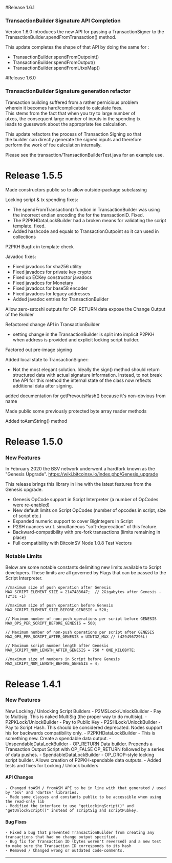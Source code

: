 #Release 1.6.1
### TransactionBuilder Signature API Completion

Version 1.6.0 introduces the new API for passing a 
TransactionSigner to the TransactionBuilder.spendFromTransaction()
method. 

This update completes the shape of that API by doing the same for : 
* TransactionBuilder.spendFromOutpoint()
* TransactionBuilder.spendFromOutput()
* TransactionBuilder.spendFromUtxoMap()

#Release 1.6.0
### TransactionBuilder Signature generation refactor

Transaction building suffered from a rather pernicious problem  
wherein it becomes hard/complicated to calculate fees.  
This stems from the fact that when you try to large number of  
utxos, the consequent large number of inputs in the spending tx  
leads to guesswork about the appropriate fee calculation.  

This update refactors the process of Transaction Signing so that  
the builder can directly generate the signed inputs and therefore  
perform the work of fee calculation internally.  

Please see the transaction/TransactionBuilderTest.java for an example use.  

# Release 1.5.5
Made constructors public so to allow outside-package subclassing

Locking script & tx spending fixes:
- The spendFromTransaction() fundion in TransactionBuilder was using the
  incorrect endian encoding the for the transactionID. Fixed.
- The P2PKHDataLockBuilder had a broken means for validating
  the script template. fixed.
- Added hashcode and equals to TransactionOutpoint so it can used in
  collections

P2PKH Bugfix in template check

Javadoc fixes: 
- Fixed javadocs for sha256 utility
- Fixed javadocs for private key crypto
- Fixed up ECKey constructor javadocs
- Fixed javadocs for Monetary
- Fixed javadocs for base58 encoder
- Fixed javadocs for legacy addresses
- Added javadoc entries for TransactionBuilder

Allow zero-satoshi outputs for OP_RETURN data
expose the Change Output of the Builder

Refactored change API in TransactionBuilder

- setting change in the TransactionBuilder is split into
  implicit P2PKH when address is provided and explicit
  locking script builder.

Factored out pre-image signing

Added local state to TransactionSigner:
- Not the most elegant solution. Ideally the sign() method should return
  structured data with actual signature information.
  Instead, to not break the API for this method the internal state of the
  class now reflects additional data after signing.

added documentation for getPrevoutsHash() because it's non-obvious from name

Made public some previously protected byte array reader methods

Added toAsmString() method

# Release 1.5.0

### New Features
In February 2020 the BSV network underwent a hardfork known as the "Genesis Upgrade".
https://wiki.bitcoinsv.io/index.php/Genesis_upgrade

This release brings this library in line with the latest features from the Genesis upgrade.

- Genesis OpCode support in Script Interpreter (a number of OpCodes were re-enabled)
- New default limits on Script OpCodes (number of opcodes in script, size of script etc.)
- Expanded numeric support to cover BigIntegers in Script
- P2SH nuances w.r.t. simultaneous "soft-deprecation" of this feature.
- Backward-compatibility with pre-fork transactions (limits remaining in place)
- Full compatibility with BitcoinSV Node 1.0.8 Test Vectors

### Notable Limits

Below are some notable constants delimiting new limits available to Script developers. 
These limits are all governed by Flags that can be passed to the Script Interpreter. 
```
//maximum size of push operation after Genesis
MAX_SCRIPT_ELEMENT_SIZE = 2147483647;  // 2Gigabytes after Genesis - (2^31 -1)

//maximum size of push operation before Genesis
MAX_SCRIPT_ELEMENT_SIZE_BEFORE_GENESIS = 520;

// Maximum number of non-push operations per script before GENESIS
MAX_OPS_PER_SCRIPT_BEFORE_GENESIS = 500;

// Maximum number of non-push operations per script after GENESIS
MAX_OPS_PER_SCRIPT_AFTER_GENESIS = UINT32_MAX // (4294967295L)

// Maximum script number length after Genesis
MAX_SCRIPT_NUM_LENGTH_AFTER_GENESIS = 750 * ONE_KILOBYTE;

//maximum size of numbers in Script before Genesis
MAX_SCRIPT_NUM_LENGTH_BEFORE_GENESIS = 4;

```


# Release 1.4.1
### New Features
New Locking / Unlocking Script Builders 
    - P2MSLock/UnlockBuilder - Pay to Multisig. This is naked MultiSig (the proper way to do multisig).
    - P2PKLock/UnlockBuilder - Pay to Public Key
    - P2SHLock/UnlockBuilder - Pay to Script Hash. This should be considered deprecated. Nodes support his for backwards compatibility only.
    - P2PKHDataLockBuilder - This is something new. Create a spendable data output.
    - UnspendableDataLockBuilder - OP_RETURN Data builder. Prepends a Transaction Output Script with OP_FALSE OP_RETURN followed by a series of data pushes.
    - SpendableDataLockBuilder - OP_DROP-style locking script builder. Allows creation of P2PKH-spendable data outputs. 
    - Added tests and fixes for Locking / Unlock builders

#### API Changes
    - Changed toASM / fromASM API to be in line with that generated / used by 'bsv' and 'dartsv' libraries.
    - Made some classes and constants public to be accessible when using the read-only lib
    - Modified the interface to use "getLockingScript()" and "getUnlockScript()" instead of scriptSig and scriptPubkey.

#### Bug Fixes 
    - Fixed a bug that prevented TransactionBuilder from creating any transactions that had no change output specified.
    - Bug fix for Transaction ID (bytes weren't reversed) and a new test to make sure the Transaction ID corresponds to its hash
    - Removed / Changed wrong or outdated code-comments.

-----------
